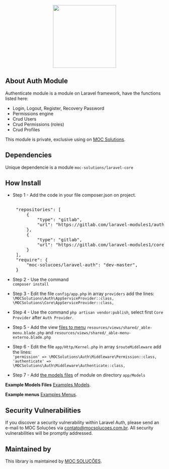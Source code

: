 <p align="center">
    <img src="https://mocsolucoes.com.br/logo" width="200" align="center" />
</p>

## About Auth Module

Authenticate module is a module on Laravel framework, have the functions listed here:

- Login, Logout, Register, Recovery Password
- Permissions engine
- Crud Users
- Crud Permissions (roles)
- Crud Profiles

This module is private, exclusive using on [MOC Solutions](https://mocsolucoes.com.br).

## Dependencies
   Unique dependencie is a module `moc-solutions/laravel-core`

## How Install

* Step 1 - Add the code in your file composer.json on project.
<pre>   
    "repositories": [
        {
            "type": "gitlab",
            "url": "https://gitlab.com/laravel-modules1/auth.git"
        },
        {
            "type": "gitlab",
            "url": "https://gitlab.com/laravel-modules1/core.git"
        }
    ],
    "require": {
        "moc-solucoes/laravel-auth": "dev-master",
    }
</pre> 

* Step 2 - Use the command    
    `composer install`

* Step 3 - Edit the file `config/app.php` in array `providers` add the lines: <br />
`\MOCSolutions\Auth\AppServiceProvider::class,` <br />
 `\MOCSolutions\Core\AppServiceProvider::class,`

* Step 4 - Use the command `php artisan vendor:publish`, select first `Core Provider` after `Auth Provider`.
    
* Step 5 - Add the view  [files to menu](https://gitlab.com/laravel-modules1/core/blob/master/Examples/shared) `resources/views/shared/_able-menu.blade.php` and `resources/views/shared/_able-menu-externo.blade.php`

* Step 6 - Edit the file `app/Http/Kernel.php` in array `$routeMiddleware` add the lines: <br />
`'permission' => \MOCSolutions\Auth\Middleware\Permission::class,` <br />
 `'authenticate' => \MOCSolutions\Auth\Middleware\Authenticate::class,`
        
* Step 7 - Add [the models files](https://gitlab.com/laravel-modules1/core/blob/master/Examples/shared) of module on directory `app/Models`


**Example Models Files** [Examples Models](https://gitlab.com/laravel-modules1/auth/blob/master/Examples/app/Models).

**Example menus** [Examples Menus](https://gitlab.com/laravel-modules1/core/blob/master/Examples/shared).
 
## Security Vulnerabilities

If you discover a security vulnerability within Laravel Auth, please send an e-mail to MOC Soluções via [contato@mocsolucoes.com.br](mailto:contato@mocsolucoes.com.br). All security vulnerabilities will be promptly addressed.

## Maintained by

This library is maintained by [MOC SOLUÇÕES](http://mocsolucoes.com.br).